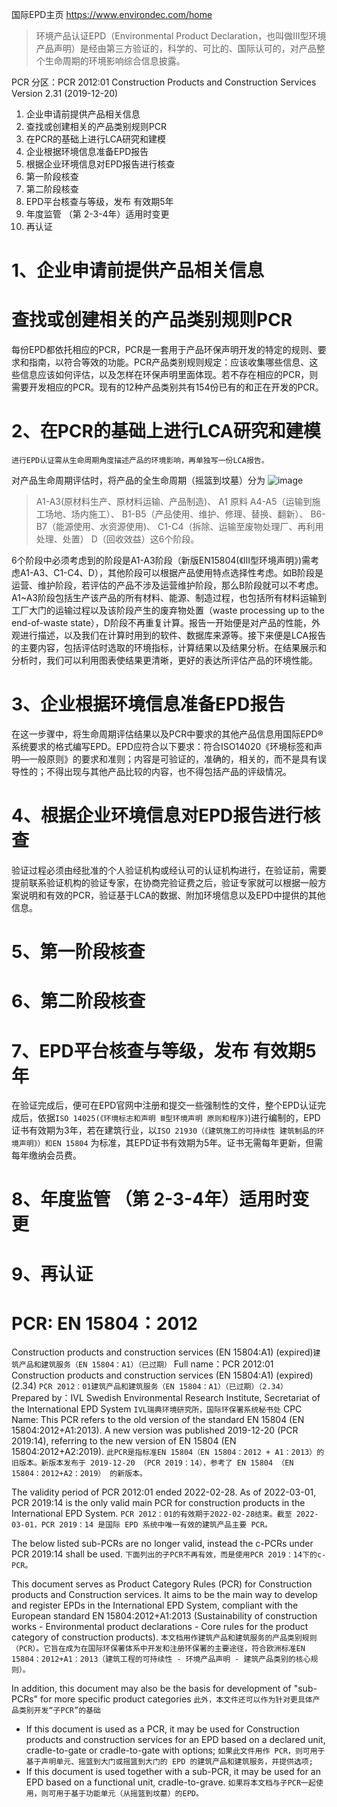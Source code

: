 国际EPD主页 https://www.environdec.com/home
> 环境产品认证EPD（Environmental Product Declaration，也叫做Ⅲ型环境产品声明）是经由第三方验证的，科学的、可比的、国际认可的，对产品整个生命周期的环境影响综合信息披露。

PCR 分区：PCR 2012:01 Construction Products and Construction Services Version 2.31 (2019-12-20) 

1. 企业申请前提供产品相关信息
2. 查找或创建相关的产品类别规则PCR
3. 在PCR的基础上进行LCA研究和建模
4. 企业根据环境信息准备EPD报告
5. 根据企业环境信息对EPD报告进行核查
6. 第一阶段核查
7. 第二阶段核查
8. EPD平台核查与等级，发布 有效期5年
9. 年度监管 （第 2-3-4年）适用时变更
10. 再认证


# 1、企业申请前提供产品相关信息

# 查找或创建相关的产品类别规则PCR
每份EPD都依托相应的PCR，PCR是一套用于产品环保声明开发的特定的规则、要求和指南，以符合等效的功能。PCR产品类别规则规定：应该收集哪些信息、这些信息应该如何评估，以及怎样在环保声明里面体现。若不存在相应的PCR，则需要开发相应的PCR。现有的12种产品类别共有154份已有的和正在开发的PCR。

# 2、在PCR的基础上进行LCA研究和建模
    进行EPD认证需从生命周期角度描述产品的环境影响，再单独写一份LCA报告。
对产品生命周期评估时，将产品的全生命周期（摇篮到坟墓）分为
![image](https://github.com/user-attachments/assets/a83ca5fc-56dc-494f-a837-c74b8dc101ab)


> A1-A3(原材料生产、原材料运输、产品制造)、
 A1 原料
> A4-A5（运输到施工场地、场内施工）、
> B1-B5（产品使用、维护、修理、替换、翻新）、
> B6-B7（能源使用、水资源使用)、
> C1-C4（拆除、运输至废物处理厂、再利用处理、处置）
> D（回收效益）这6个阶段。

6个阶段中必须考虑到的阶段是A1-A3阶段（新版EN15804(《Ⅲ型环境声明》)需考虑A1-A3、C1-C4、D），其他阶段可以根据产品使用特点选择性考虑。如B阶段是运营、维护阶段，若评估的产品不涉及运营维护阶段，那么B阶段就可以不考虑。A1~A3阶段包括生产该产品的所有材料、能源、制造过程，也包括所有材料运输到工厂大门的运输过程以及该阶段产生的废弃物处置（waste processing up to the end-of-waste state），D阶段不再重复计算。报告一开始便是对产品的性能，外观进行描述，以及我们在计算时用到的软件、数据库来源等。接下来便是LCA报告的主要内容，包括评估时选取的环境指标，计算结果以及结果分析。在结果展示和分析时，我们可以利用图表使结果更清晰，更好的表达所评估产品的环境性能。

# 3、企业根据环境信息准备EPD报告
在这一步骤中，将生命周期评估结果以及PCR中要求的其他产品信息用国际EPD®系统要求的格式编写EPD。EPD应符合以下要求：符合ISO14020《环境标签和声明—一般原则》的要求和准则；内容是可验证的，准确的，相关的，而不是具有误导性的；不得出现与其他产品比较的内容，也不得包括产品的评级情况。

# 4、根据企业环境信息对EPD报告进行核查
验证过程必须由经批准的个人验证机构或经认可的认证机构进行，在验证前，需要提前联系验证机构的验证专家，在协商完验证费之后，验证专家就可以根据一般方案说明和有效的PCR，验证基于LCA的数据、附加环境信息以及EPD中提供的其他信息。

# 5、第一阶段核查
# 6、第二阶段核查
# 7、EPD平台核查与等级，发布 有效期5年
在验证完成后，便可在EPD官网中注册和提交一些强制性的文件，整个EPD认证完成后，依据`ISO 14025(《环境标志和声明 Ⅲ型环境声明 原则和程序》`)进行编制的，EPD证书有效期为3年，若在建筑行业，以`ISO 21930（《建筑施工的可持续性 建筑制品的环境声明》）和EN 15804` 为标准，其EPD证书有效期为5年。证书无需每年更新，但需每年缴纳会员费。

# 8、年度监管 （第 2-3-4年）适用时变更
# 9、再认证

# PCR: EN 15804：2012
Construction products and construction services (EN 15804:A1) (expired)`建筑产品和建筑服务（EN 15804：A1）（已过期）`
Full name：PCR 2012:01 Construction products and construction services (EN 15804:A1) (expired) (2.34) `PCR 2012：01建筑产品和建筑服务（EN 15804：A1）（已过期）（2.34）`
Prepared by：IVL Swedish Environmental Research Institute, Secretariat of the International EPD System `IVL瑞典环境研究所，国际环保署系统秘书处`
CPC Name: This PCR refers to the old version of the standard EN 15804 (EN 15804:2012+A1:2013). A new version was published 2019-12-20 (PCR 2019:14), referring to the new version of EN 15804 (EN 15804:2012+A2:2019). `此PCR是指标准EN 15804（EN 15804：2012 + A1：2013）的旧版本。新版本发布于 2019-12-20 （PCR 2019：14），参考了 EN 15804 （EN 15804：2012+A2：2019） 的新版本。`

The validity period of PCR 2012:01 ended 2022-02-28. As of 2022-03-01, PCR 2019:14 is the only valid main PCR for construction products in the International EPD System. `PCR 2012：01的有效期于2022-02-28结束。截至 2022-03-01，PCR 2019：14 是国际 EPD 系统中唯一有效的建筑产品主要 PCR。`

The below listed sub-PCRs are no longer valid, instead the c-PCRs under PCR 2019:14 shall be used. `下面列出的子PCR不再有效，而是使用PCR 2019：14下的c-PCR。`

This document serves as Product Category Rules (PCR) for Construction products and Construction services. It aims to be the main way to develop and register EPDs in the International EPD System, compliant with the European standard EN 15804:2012+A1:2013 (Sustainability of construction works - Environmental product declarations - Core rules for the product category of construction products). `本文档用作建筑产品和建筑服务的产品类别规则 （PCR）。它旨在成为在国际环保署体系中开发和注册环保署的主要途径，符合欧洲标准EN 15804：2012+A1：2013（建筑工程的可持续性 - 环境产品声明 - 建筑产品类别的核心规则）。`

In addition, this document may also be the basis for development of "sub-PCRs" for more specific product categories `此外，本文件还可以作为针对更具体产品类别开发“子PCR”的基础`

- If this document is used as a PCR, it may be used for Construction products and construction services for an EPD based on a declared unit, cradle-to-gate or cradle-to-gate with options; `如果此文件用作 PCR，则可用于基于声明单元、摇篮到大门或摇篮到大门的 EPD 的建筑产品和建筑服务，并提供选项;`
- If this document is used together with a sub-PCR, it may be used for an EPD based on a functional unit, cradle-to-grave. `如果将本文档与子PCR一起使用，则可用于基于功能单元（从摇篮到坟墓）的EPD。`




